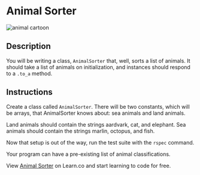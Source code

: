 
# Animal Sorter

![animal cartoon](https://s3-us-west-2.amazonaws.com/web-dev-readme-photos/oo-labs/animals.jpg)

## Description

You will be writing a class, `AnimalSorter` that, well, sorts a list of animals. It should take a list of animals on initialization, and instances should respond to a `.to_a` method.

## Instructions

Create a class called `AnimalSorter`. There will be two constants, which will be arrays, that AnimalSorter knows about: sea animals and land animals.

Land animals should contain the strings aardvark, cat, and elephant. Sea animals should contain the strings marlin, octopus, and fish.

Now that setup is out of the way, run the test suite with the `rspec` command.

Your program can have a pre-existing list of animal classifications.

<p data-visibility='hidden'>View <a href='https://learn.co/lessons/oo-animal-sorter' title='Animal Sorter'>Animal Sorter</a> on Learn.co and start learning to code for free.</p>
